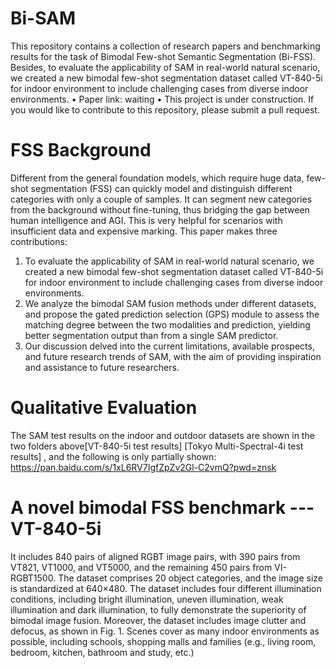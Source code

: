 # Bi-SAM
This repository contains a collection of research papers and benchmarking results for the task of Bimodal Few-shot Semantic Segmentation (Bi-FSS). Besides, to evaluate the applicability of SAM in real-world natural scenario, we created a new bimodal few-shot segmentation dataset called VT-840-5i for indoor environment to include challenging cases from diverse indoor environments. 
•	Paper link: waiting
•	This project is under construction. If you would like to contribute to this repository, please submit a pull request.

# FSS Background
Different from the general foundation models, which require huge data, few-shot segmentation (FSS) can quickly model and distinguish different categories with only a couple of samples. It can segment new categories from the background without fine-tuning, thus bridging the gap between human intelligence and AGI. This is very helpful for scenarios with insufficient data and expensive marking.
This paper makes three contributions:
1) To evaluate the applicability of SAM in real-world natural scenario, we created a new bimodal few-shot segmentation dataset called VT-840-5i for indoor environment to include challenging cases from diverse indoor environments. 
2) We analyze the bimodal SAM fusion methods under different datasets, and propose the gated prediction selection (GPS) module to assess the matching degree between the two modalities and prediction, yielding better segmentation output than from a single SAM predictor.
3) Our discussion delved into the current limitations, available prospects, and future research trends of SAM, with the aim of providing inspiration and assistance to future researchers.

# Qualitative Evaluation
The SAM test results on the indoor and outdoor datasets are shown in the two folders above[VT-840-5i test results] [Tokyo Multi-Spectral-4i test results] , and the following is only partially shown:
https://pan.baidu.com/s/1xL6RV7IgfZpZv2Gl-C2vmQ?pwd=znsk 

# A novel bimodal FSS benchmark --- VT-840-5i
It includes 840 pairs of aligned RGBT image pairs, with 390 pairs from VT821, VT1000, and VT5000, and the remaining 450 pairs from VI-RGBT1500. The dataset comprises 20 object categories, and the image size is standardized at 640×480. The dataset includes four different illumination conditions, including bright illumination, uneven illumination, weak illumination and dark illumination, to fully demonstrate the superiority of bimodal image fusion. Moreover, the dataset includes image clutter and defocus, as shown in Fig. 1. Scenes cover as many indoor environments as possible, including schools, shopping malls and families (e.g., living room, bedroom, kitchen, bathroom and study, etc.) 
# 
